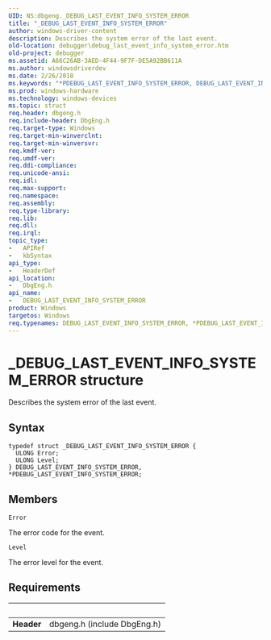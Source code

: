 ```yaml
---
UID: NS:dbgeng._DEBUG_LAST_EVENT_INFO_SYSTEM_ERROR
title: "_DEBUG_LAST_EVENT_INFO_SYSTEM_ERROR"
author: windows-driver-content
description: Describes the system error of the last event.
old-location: debugger\debug_last_event_info_system_error.htm
old-project: debugger
ms.assetid: A66C26AB-3AED-4F44-9F7F-DE5A92BB611A
ms.author: windowsdriverdev
ms.date: 2/26/2018
ms.keywords: "*PDEBUG_LAST_EVENT_INFO_SYSTEM_ERROR, DEBUG_LAST_EVENT_INFO_SYSTEM_ERROR, DEBUG_LAST_EVENT_INFO_SYSTEM_ERROR structure [Windows Debugging], PDEBUG_LAST_EVENT_INFO_SYSTEM_ERROR, PDEBUG_LAST_EVENT_INFO_SYSTEM_ERROR structure pointer [Windows Debugging], _DEBUG_LAST_EVENT_INFO_SYSTEM_ERROR, dbgeng/DEBUG_LAST_EVENT_INFO_SYSTEM_ERROR, dbgeng/PDEBUG_LAST_EVENT_INFO_SYSTEM_ERROR, debugger.debug_last_event_info_system_error"
ms.prod: windows-hardware
ms.technology: windows-devices
ms.topic: struct
req.header: dbgeng.h
req.include-header: DbgEng.h
req.target-type: Windows
req.target-min-winverclnt: 
req.target-min-winversvr: 
req.kmdf-ver: 
req.umdf-ver: 
req.ddi-compliance: 
req.unicode-ansi: 
req.idl: 
req.max-support: 
req.namespace: 
req.assembly: 
req.type-library: 
req.lib: 
req.dll: 
req.irql: 
topic_type:
-	APIRef
-	kbSyntax
api_type:
-	HeaderDef
api_location:
-	DbgEng.h
api_name:
-	DEBUG_LAST_EVENT_INFO_SYSTEM_ERROR
product: Windows
targetos: Windows
req.typenames: DEBUG_LAST_EVENT_INFO_SYSTEM_ERROR, *PDEBUG_LAST_EVENT_INFO_SYSTEM_ERROR
---
```


# _DEBUG_LAST_EVENT_INFO_SYSTEM_ERROR structure
Describes the system error of the last event.

## Syntax
````
typedef struct _DEBUG_LAST_EVENT_INFO_SYSTEM_ERROR {
  ULONG Error;
  ULONG Level;
} DEBUG_LAST_EVENT_INFO_SYSTEM_ERROR, *PDEBUG_LAST_EVENT_INFO_SYSTEM_ERROR;
````

## Members


`Error`

The error code for the event.

`Level`

The error level for the event.


## Requirements
| &nbsp; | &nbsp; |
| ---- |:---- |
| **Header** | dbgeng.h (include DbgEng.h) |